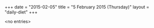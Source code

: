 +++
date = "2015-02-05"
title = "5 February 2015 (Thursday)"
layout = "daily-diet"
+++


\<no entries\>
